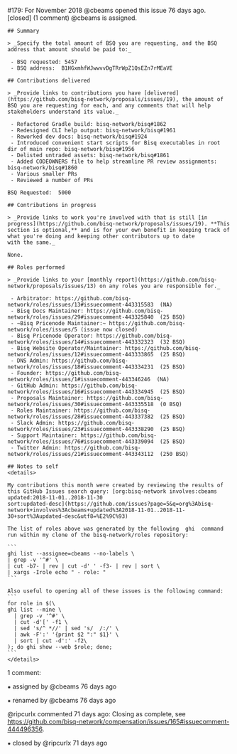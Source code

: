 #179: For November 2018
@cbeams opened this issue 76 days ago.  [closed] (1 comment)
@cbeams is assigned. 

    ## Summary
    
    > _Specify the total amount of BSQ you are requesting, and the BSQ address that amount should be paid to:_
    
     - BSQ requested: 5457
     - BSQ address:  B1HGxmhfWJwwvvDgTRrWpZ1QsEZn7rMEaVE 
    
    ## Contributions delivered
    
    > _Provide links to contributions you have [delivered](https://github.com/bisq-network/proposals/issues/19), the amount of BSQ you are requesting for each, and any comments that will help stakeholders understand its value._
    
     - Refactored Gradle build: bisq-network/bisq#1862
     - Redesigned CLI help output: bisq-network/bisq#1961
     - Reworked dev docs: bisq-network/bisq#1924
     - Introduced convenient start scripts for Bisq executables in root dir of main repo: bisq-network/bisq#1956
     - Delisted untraded assets: bisq-network/bisq#1861
     - Added CODEOWNERS file to help streamline PR review assignments: bisq-network/bisq#1860
     - Various smaller PRs
     - Reviewed a number of PRs
    
    BSQ Requested:  5000 
    
    ## Contributions in progress
    
    > _Provide links to work you're involved with that is still [in progress](https://github.com/bisq-network/proposals/issues/19). **This section is optional,** and is for your own benefit in keeping track of what you're doing and keeping other contributors up to date 
    with the same._
    
    None.
    
    ## Roles performed
    
    > _Provide links to your [monthly report](https://github.com/bisq-network/proposals/issues/13) on any roles you are responsible for._
    
     - Arbitrator: https://github.com/bisq-network/roles/issues/13#issuecomment-443315583  (NA) 
     - Bisq Docs Maintainer: https://github.com/bisq-network/roles/issues/29#issuecomment-443325840  (25 BSQ) 
     - ~Bisq Pricenode Maintainer:~ https://github.com/bisq-network/roles/issues/5 (issue now closed)
     - Bisq Pricenode Operator: https://github.com/bisq-network/roles/issues/14#issuecomment-443332323  (32 BSQ) 
     - Bisq Website Operator/Maintainer: https://github.com/bisq-network/roles/issues/12#issuecomment-443333865  (25 BSQ) 
     - DNS Admin: https://github.com/bisq-network/roles/issues/18#issuecomment-443334231  (25 BSQ) 
     - Founder: https://github.com/bisq-network/roles/issues/1#issuecomment-443346246  (NA) 
     - GitHub Admin: https://github.com/bisq-network/roles/issues/16#issuecomment-443334945  (25 BSQ) 
     - Proposals Maintainer: https://github.com/bisq-network/roles/issues/30#issuecomment-443335518  (0 BSQ) 
     - Roles Maintainer: https://github.com/bisq-network/roles/issues/28#issuecomment-443337382  (25 BSQ) 
     - Slack Admin: https://github.com/bisq-network/roles/issues/23#issuecomment-443338290  (25 BSQ) 
     - Support Maintainer: https://github.com/bisq-network/roles/issues/76#issuecomment-443339094  (25 BSQ) 
     - Twitter Admin: https://github.com/bisq-network/roles/issues/21#issuecomment-443343112  (250 BSQ) 
    
    ## Notes to self
    <details>
    
    My contributions this month were created by reviewing the results of this GitHub Issues search query: [org:bisq-network involves:cbeams updated:2018-11-01..2018-11-30 
    sort:updated-desc](https://github.com/issues?page=5&q=org%3Abisq-network+involves%3Acbeams+updated%3A2018-11-01..2018-11-30+sort%3Aupdated-desc&utf8=%E2%9C%93)
    
    The list of roles above was generated by the following  ghi  command run within my clone of the bisq-network/roles repository:
    
    ```
    ghi list --assignee=cbeams --no-labels \
    | grep -v '^#' \
    | cut -b7- | rev | cut -d' ' -f3- | rev | sort \
    | xargs -Irole echo " - role: "
    ```
    
    Also useful to opening all of these issues is the following command:
    ```
    for role in $(\
    ghi list --mine \
      | grep -v '^#' \
      | cut -d'[' -f1 \
      | sed 's/^ *//' | sed 's/  /:/' \
      | awk -F':' '{print $2 ":" $1}' \
      | sort | cut -d':' -f2\
    ); do ghi show --web $role; done;
    ```
    </details>


1 comment:

⁕ assigned by @cbeams 76 days ago

⁕ renamed by @cbeams 76 days ago

@ripcurlx commented 71 days ago:
    Closing as complete, see https://github.com/bisq-network/compensation/issues/165#issuecomment-444496356.


⁕ closed by @ripcurlx 71 days ago

